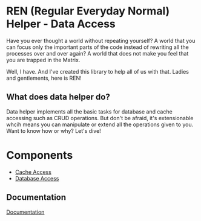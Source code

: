 # REN (Regular Everyday Normal) Helper - Data Access

Have you ever thought a world without repeating yourself? A world that you can focus only the important parts of the code instead of rewriting all the processes over and over again? A world that does not make you feel that you are trapped in the Matrix.

Well, I have. And I've created this library to help all of us with that. Ladies and gentlements, here is REN!

## What does data helper do?
Data helper implements all the basic tasks for database and cache accessing such as CRUD operations. 
But don't be afraid, it's extensionable whcih means you can manipulate or extend all the operations given to you. Want to know how or why? Let's dive!

# Components
- [Cache Access](CacheAccess/README.md)
- [Database Access](DatabaseAccess/README.md)


## Documentation

[Documentation](https://fethis-organization.gitbook.io/ren-regular-everyday-normal-helper/)

